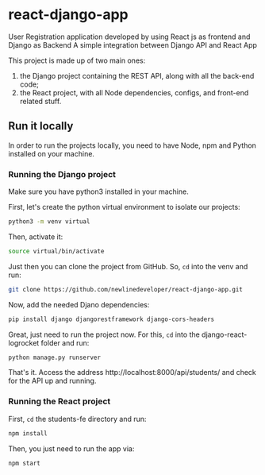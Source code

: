 # react-django-app
User Registration application developed by using React js as frontend and Django as Backend
A simple integration between Django API and React App

This project is made up of two main ones:

1. the Django project containing the REST API, along with all the back-end code;
2. the React project, with all Node dependencies, configs, and front-end related stuff.

## Run it locally

In order to run the projects locally, you need to have Node, npm and Python installed on your machine.

### Running the Django project

Make sure you have python3 installed in your machine.

First, let's create the python virtual environment to isolate our projects:

```bash
python3 -m venv virtual
```

Then, activate it:

```bash
source virtual/bin/activate
```

Just then you can clone the project from GitHub. So, `cd` into the venv and run:

```bash
git clone https://github.com/newlinedeveloper/react-django-app.git
```

Now, add the needed Djano dependencies:

```bash
pip install django djangorestframework django-cors-headers
```

Great, just need to run the project now. For this, `cd` into the django-react-logrocket folder and run:

```bash
python manage.py runserver
```

That's it. Access the address http://localhost:8000/api/students/ and check for the API up and running.

### Running the React project

First, `cd` the students-fe directory and run:

```bash
npm install
```

Then, you just need to run the app via:

```bash
npm start
```

